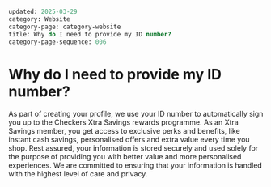 ```meta
updated: 2025-03-29
category: Website
category-page: category-website
title: Why do I need to provide my ID number?  
category-page-sequence: 006
```
# Why do I need to provide my ID number?  

As part of creating your profile, we use your ID number to automatically sign you up to the Checkers Xtra Savings rewards programme. As an Xtra Savings member, you get access to exclusive perks and benefits, like instant cash savings, personalised offers and extra value every time you shop.  Rest assured, your information is stored securely and used solely for the purpose of providing you with better value and more personalised experiences. We are committed to ensuring that your information is handled with the highest level of care and privacy. 